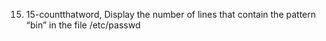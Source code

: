15. 15-countthatword, Display the number of lines that contain the pattern “bin” in the file /etc/passwd


